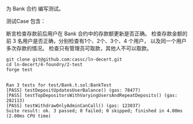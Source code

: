 为 Bank 合约 编写测试。

测试Case 包含：

断言检查存款前后用户在 Bank 合约中的存款额更新是否正确。
检查存款金额的前 3 名用户是否正确，分别检查有1个、2个、3个、4 个用户， 以及同一个用户多次存款的情况。
检查只有管理员可取款，其他人不可以取款。


```
git clone git@github.com:cassc/ln-decert.git
cd ln-decert/4-foundry/2-test
forge test


Ran 3 tests for test/Bank.t.sol:BankTest
[PASS] testDepositUpdatesUserBalance() (gas: 78477)
[PASS] testTopDepositorsWithVaryingUsersAndRepeatDeposits() (gas: 282113)
[PASS] testWithdrawOnlyAdminCanCall() (gas: 123037)
Suite result: ok. 3 passed; 0 failed; 0 skipped; finished in 4.00ms (2.00ms CPU time)
```